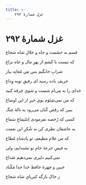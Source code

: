 ```yaml
---
title: >-
    غزل شمارهٔ ۲۹۲
---
```

# غزل شمارهٔ ۲۹۲

<div class="b" id="bn1"><div class="m1"><p>قسم به حشمت و جاه و جلالِ شاه شجاع</p></div>
<div class="m2"><p>که نیست با کَسَم از بهرِ مال و جاه نزاع</p></div></div>
<div class="b" id="bn2"><div class="m1"><p>شرابِ خانگیم بس مِیِ مُغانِه بیار</p></div>
<div class="m2"><p>حریفِ باده رسید ای رفیقِ توبه وِداع</p></div></div>
<div class="b" id="bn3"><div class="m1"><p>خدای را به مِی‌ام شست و شویِ خِرقه کنید</p></div>
<div class="m2"><p>که من نمی‌شِنَوَم بویِ خیرِ از این اوضاع</p></div></div>
<div class="b" id="bn4"><div class="m1"><p>ببین که رقص کُنان می‌رود به نالهٔ چنگ</p></div>
<div class="m2"><p>کسی که رُخصه نفرمودی اِسْتِماعِ سَماع</p></div></div>
<div class="b" id="bn5"><div class="m1"><p>به عاشقان نظری کن به شُکرِ این نعمت</p></div>
<div class="m2"><p>که من غلامِ مطیعم، تو پادشاهِ مُطاع</p></div></div>
<div class="b" id="bn6"><div class="m1"><p>به فیضِ جرعهٔ جامِ تو تشنه‌ایم، ولی</p></div>
<div class="m2"><p>نمی‌کنیم دلیری نمی‌دهیم صُداع</p></div></div>
<div class="b" id="bn7"><div class="m1"><p>جبین و چهرهٔ حافظ خدا جدا مَکُناد</p></div>
<div class="m2"><p>ز خاکِ بارگه کبریایِ شاه شجاع</p></div></div>